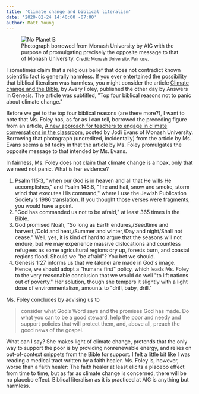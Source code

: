 ```yaml
---
title: 'Climate change and biblical literalism'
date: '2020-02-24 14:40:00 -07:00'
author: Matt Young
---
```

<figure>
<img src="/PT/uploads/2020/No_Planet_B_600.jpg" alt="No Planet B"/>
<figcaption> Photograph borrowed from Monash University by AIG with the purpose of promulgating precisely the opposite message to that of Monash University. <small>Credit: Monash University. Fair use.</small>
</figcaption>
</figure>

I sometimes claim that a religious belief that does not contradict known scientific fact is generally harmless. If you ever entertained the possibility that biblical literalism was harmless, you might consider the article [Climate change and the Bible](https://answersingenesis.org/environmental-science/climate-change/climate-change-and-the-bible), by Avery Foley, published the other day by Answers in Genesis. The article was subtitled, "Top four biblical reasons not to panic about climate change."


Before we get to the top four biblical reasons (are there more?), I want to note that Ms. Foley has, as far as I can tell, borrowed the preceding figure from an article, [A new approach for teachers to engage in climate conversations in the classroom](https://www.monash.edu/education/teachspace/articles/a-new-approach-for-teachers-to-engage-in-climate-conversations-in-the-classroom), posted by Jodi Evans of Monash University. Borrowing that photograph (uncredited, incidentally) from the article by Ms. Evans seems a bit tacky in that the article by Ms. Foley promulgates the opposite message to that intended by Ms. Evans.

<!--more-->

In fairness, Ms. Foley does not claim that climate change is a hoax, only that we need not panic. What is her evidence? 
<ol>
  <li>Psalm 115:3, "when our God is in heaven and all that He wills He accomplishes," and Psalm 148:8, "fire and hail, snow and smoke, storm wind that executes His command," where I use the Jewish Publication Society's 1986 translation. If you thought those verses were fragments, you would have a point.
</li>
  <li>"God has commanded us not to be afraid," at least 365 times in the Bible. </li>
  <li>God promised Noah, "So long as Earth endures,/Seedtime and harvest,/Cold and heat,/Summer and winter,/Day and night/Shall not cease." Well, yes, it is kind of hard to argue that the seasons will not endure, but we may experience massive dislocations and countless refugees as some agricultural regions dry up, forests burn, and coastal regions flood. Should we "be afraid"? You bet we should. </li>
   <li>Genesis 1:27 informs us that we (alone) are made in God's image. Hence, we should adopt a "humans first" policy, which leads Ms. Foley to the very reasonable conclusion that we would do well "to lift nations out of poverty." Her solution, though she tempers it slightly with a light dose of environmentalism, amounts to "drill, baby, drill." </li>
</ol> 
Ms. Foley concludes by advising us to 

>consider what God’s Word says and the promises God has made. Do what you can to be a good steward, help the poor and needy and support policies that will protect them, and, above all, preach the good news of the gospel.

What can I say? She makes light of climate change, pretends that the only way to support the poor is by providing nonrenewable energy, and relies on out-of-context snippets from the Bible for support. I felt a little bit like I was reading a medical tract written by a faith healer. Ms. Foley is, however, worse than a faith healer: The faith healer at least elicits a placebo effect from time to time, but as far as climate change is concerned, there will be no placebo effect. Biblical literalism as it is practiced at AIG is anything but harmless.

